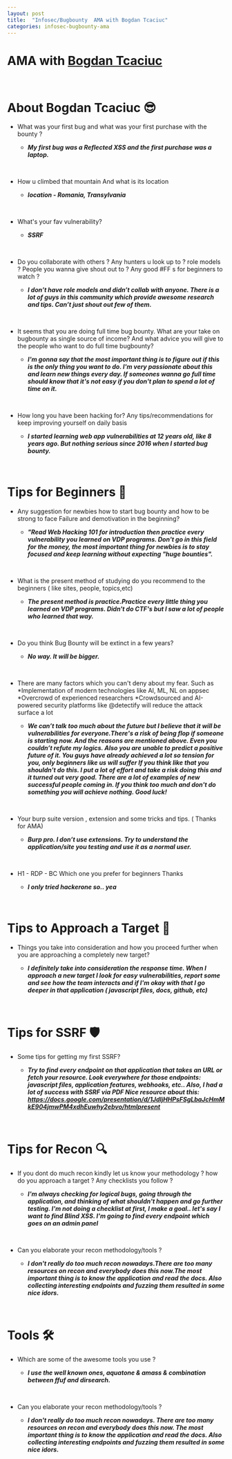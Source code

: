 ```yaml
---
layout: post
title:  "Infosec/Bugbounty  AMA with Bogdan Tcaciuc"
categories: infosec-bugbounty-ama
---
```





# AMA with [Bogdan Tcaciuc](https://twitter.com/bogdantcaciuc7)

<br>

# About Bogdan Tcaciuc 😎

- What was your first bug and what was your first purchase with the bounty ?
  
  - ***My first bug was a Reflected XSS and the first purchase was a laptop.***

<br>

- How u climbed that mountain 
  And what is its location
 
    - ***location - Romania, Transylvania***

<br>

- What's your fav vulnerability?

   - ***SSRF***

<br>

- Do you collaborate with others ? Any hunters u look up to ? role models ?  People  you wanna give shout out to ? Any good #FF s for beginners to watch ?
  
   - ***I don’t have role models and didn’t collab with anyone.
 There is a lot of guys in this community which provide awesome research and tips. Can’t just shout out few of them.***

<br>

- It seems that you are doing full time bug bounty. What are your take on bugbounty as single source of income? And what advice you will give to the people who want to do full time bugbounty?
 
    - ***I'm gonna say that the most important thing is to figure out if this is the only thing you want to do.
 I'm very passionate about this and learn new things every day. If someones wanna go full time should know that it's not easy if you don't plan to spend a lot of time on it.***

<br>

- How long you have been hacking for?
 Any tips/recommendations for keep improving yourself on daily basis
 
   - ***I started learning web app vulnerabilities at 12 years old, like 8 years ago.
But nothing serious since 2016 when I started bug bounty.***  

<br>

# Tips for Beginners 🔰

- Any suggestion for newbies how to start bug bounty and how to be strong to face Failure and demotivation in the beginning?

   - ***"Read Web Hacking 101 for introduction then practice every vulnerability you learned on VDP programs. Don't go in this field for the money, the most important thing for newbies is to stay focused and keep learning without expecting "huge bounties".***

<br>
  
- What is the present method of studying do you recommend to the beginners ( like sites, people, topics,etc)

  - ***The present method is practice.Practice every little thing you learned on VDP programs.
       Didn't do CTF's but I saw a lot of people who learned that way.***

<br>

- Do you think Bug Bounty will be extinct in a few years?
 
  - ***No way.
  It will be bigger.***

<br>

- There are many factors which you can't deny about my fear. Such as
*Implementation of modern technologies like AI, ML, NL on appsec
*Overcrowd of experienced researchers
*Crowdsourced and AI-powered security platforms like 
@detectify
 will reduce the attack surface a lot

   - ***We can’t talk too much about the future but I believe that it will be vulnerabilities for everyone.There's a risk of being flop if someone is starting now. And the reasons are mentioned above. Even you couldn’t refute my logics. Also you are unable to predict a positive future of it. You guys have already achieved a lot so tension for you, only beginners like us will suffer
  If you think like that you shouldn't do this.
 I put a lot of effort and take a risk doing this and it turned out very good.
 There are a lot of examples of new successful people coming in.
 If you think too much and don't do something you will achieve nothing.
 Good luck!***

<br>

- Your burp suite version , extension and some tricks and tips.  ( Thanks for AMA)
 
   - ***Burp pro. I don’t use extensions. Try to understand the application/site you testing and use it as a normal user.***

<br>

- H1 - RDP - BC
Which one you prefer for beginners 
Thanks 
   
   - ***I only tried hackerone so.. yea***

<br>

# Tips to Approach a Target  🎯

- Things you take into consideration and how you proceed further when you are approaching a completely new target?
 
     - ***I definitely take into consideration the response time.
When I approach a new target I look for easy vulnerabilities, report some and see how the team interacts and if I'm okay with that I go deeper in that application ( javascript files, docs, github, etc)***

<br>

# Tips for SSRF 🛡️


- Some tips for getting my first SSRF?

  - ***Try to find every endpoint on that application that takes an URL or fetch your resource.
        Look everywhere for those endpoints: javascript files, application features, webhooks, etc..
        Also, I had a lot of success with SSRF via PDF 
         Nice resource about this:
         https://docs.google.com/presentation/d/1JdIjHHPsFSgLbaJcHmMkE904jmwPM4xdhEuwhy2ebvo/htmlpresent***
 
 <br> 
 
# Tips for Recon 🔍
 
- If you dont do much recon kindly let us know your methodology ? how do you approach a target ? Any checklists you follow ?

   - ***I'm always checking for logical bugs, going through the application, and thinking of what shouldn't happen and go further testing. I'm not doing a checklist at first, I make a goal.. let's say I want to find Blind XSS. I'm going to find every endpoint which goes on an admin panel***

<br>

- Can you elaborate your recon methodology/tools ?
 
    - ***I don't really do too much recon nowadays.There are too many resources on recon and everybody does this now.The most important thing is to know the application and read the docs. Also collecting interesting endpoints and fuzzing them resulted in some nice idors.***

<br>

# Tools 🛠

- Which are some of the awesome tools you use ?

  - ***I use the well known ones, aquatone & amass & combination between ffuf and dirsearch.***

<br>

- Can you elaborate your recon methodology/tools ?
 
  - ***I don't really do too much recon nowadays.
      There are too many resources on recon and everybody does this now.
 The most important thing is to know the application and read the docs. Also collecting interesting endpoints and fuzzing them resulted in some nice idors.***


